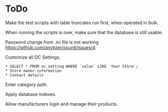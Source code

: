 # ToDo

Make the test scripts with table truncates run first, when operated in bulk.

When running the scripts is over, make sure that the database is still usable.

Password change from .ini file is not working
https://github.com/anytizer/ocunit/issues/4

Customize all OC Settings.

    * SELECT * FROM oc_setting WHERE `value` LIKE 'Your Store';
    * Store owner information
    * Contact details

Enter category path.

Apply database indexes.

Allow manufacturers login and manage their products.